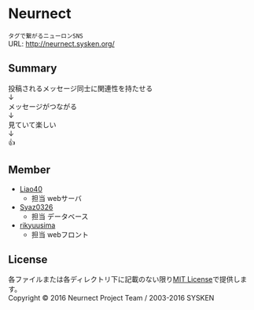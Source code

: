# Neurnect

`タグで繋がるニューロンSNS`  
URL: http://neurnect.sysken.org/

## Summary

投稿されるメッセージ同士に関連性を持たせる  
↓  
メッセージがつながる  
↓  
見ていて楽しい  
↓  
:+1:

## Member
  * [Liao40](https://github.com/Liao40)
    - 担当 webサーバ
  * [Syaz0326](https://github.com/Syaz0326)
    - 担当 データベース
  * [rikyuusima](https://github.com/rikyuusima)
    - 担当 webフロント

## License
各ファイルまたは各ディレクトリ下に記載のない限り[MIT License](./LICENSE.txt)で提供します。  
Copyright © 2016 Neurnect Project Team / 2003-2016 SYSKEN
